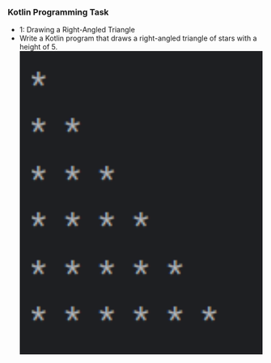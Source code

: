  ### Kotlin Programming Task
 * 1: Drawing a Right-Angled Triangle
 * Write a Kotlin program that draws a right-angled triangle of stars with a height of 5.
    <img 
 align="center"
 src="assets/Right-Angled.png"
 alt="Right-Angled"
 width="750"
/>
<h1 align="center"Right-Angled.png</h1>

